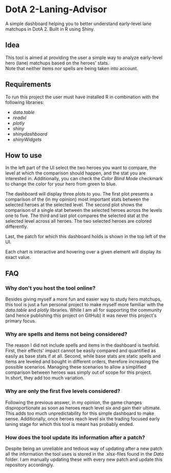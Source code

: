 # DotA 2-Laning-Advisor
A simple dashboard helping you to better understand early-level lane matchups in DotA 2. Built in R using Shiny.

## Idea

This tool is aimed at providing the user a simple way to analyze early-level hero (lane) matchups based on the heroes' stats.  
Note that neither items nor spells are being taken into account.

## Requirements

To run this project the user must have installed R in combination with the following libraries:
- *data.table*
- *readxl*
- *plotly*
- *shiny*
- *shinydashboard*
- *shinyWidgets*

## How to use

In the left part of the UI select the two heroes you want to compare, the level at which the comparison should happen, and the stat you are interested in. Additionally, you can check the *Color Blind Mode* checkmark to change the color for your hero from green to blue.  

The dashboard will display three plots to you. The first plot presents a comparison of the (in my opinion) most important stats between the selected heroes at the selected level. The second plot shows the comparison of a single stat between the selected heroes across the levels one to five. The third and last plot compares the selected stat at the selected level across all heroes. The two selected heroes are colored differently.  

Last, the patch for which this dashboard holds is shown in the top left of the UI.

Each chart is interactive and hovering over a given element will display its exact value.


## FAQ

### Why don't you host the tool online?

Besides giving myself a more fun and easier way to study hero matchups, this tool is just a fun personal project to make myself more familiar with the *data.table* and *plotly* libraries. While I am all for supporting the community (and hence publishing this project on GitHub) it was never this project's primary focus.

### Why are spells and items not being considered?

The reason I did not include spells and items in the dashboard is twofold. First, their effects' impact cannot be easily compared and quantified as easily as base stats if at all. Second, while base stats are static spells and items are leveled and bought in different orders, therefore increasing the possible scenarios. Managing these scenarios to allow a simplified comparison between heroes was simply out of scope for this project.  
In short, they add too much variation.

### Why are only the first five levels considered?

Following the previous answer, in my opinion, the game changes disproportionate as soon as heroes reach level six and gain their ultimate. This adds too much unpredictability for this simple dashboard to make sense. Additionally, once heroes reach level six the trading focused early laning stage for which this tool is meant has probably ended.

### How does the tool update its information after a patch?

Despite being an unreliable and tedious way of updating after a new patch all the information the tool uses is stored in the .xlsx-files found in the *Data* folder. I am manually updating these with every new patch and update this repository accordingly.
